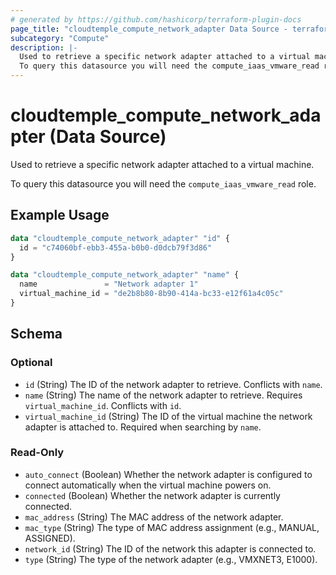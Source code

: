```yaml
---
# generated by https://github.com/hashicorp/terraform-plugin-docs
page_title: "cloudtemple_compute_network_adapter Data Source - terraform-provider-cloudtemple"
subcategory: "Compute"
description: |-
  Used to retrieve a specific network adapter attached to a virtual machine.
  To query this datasource you will need the compute_iaas_vmware_read role.
---
```


# cloudtemple_compute_network_adapter (Data Source)

Used to retrieve a specific network adapter attached to a virtual machine.

To query this datasource you will need the `compute_iaas_vmware_read` role.

## Example Usage

```terraform
data "cloudtemple_compute_network_adapter" "id" {
  id = "c74060bf-ebb3-455a-b0b0-d0dcb79f3d86"
}

data "cloudtemple_compute_network_adapter" "name" {
  name               = "Network adapter 1"
  virtual_machine_id = "de2b8b80-8b90-414a-bc33-e12f61a4c05c"
}
```

<!-- schema generated by tfplugindocs -->
## Schema

### Optional

- `id` (String) The ID of the network adapter to retrieve. Conflicts with `name`.
- `name` (String) The name of the network adapter to retrieve. Requires `virtual_machine_id`. Conflicts with `id`.
- `virtual_machine_id` (String) The ID of the virtual machine the network adapter is attached to. Required when searching by `name`.

### Read-Only

- `auto_connect` (Boolean) Whether the network adapter is configured to connect automatically when the virtual machine powers on.
- `connected` (Boolean) Whether the network adapter is currently connected.
- `mac_address` (String) The MAC address of the network adapter.
- `mac_type` (String) The type of MAC address assignment (e.g., MANUAL, ASSIGNED).
- `network_id` (String) The ID of the network this adapter is connected to.
- `type` (String) The type of the network adapter (e.g., VMXNET3, E1000).



